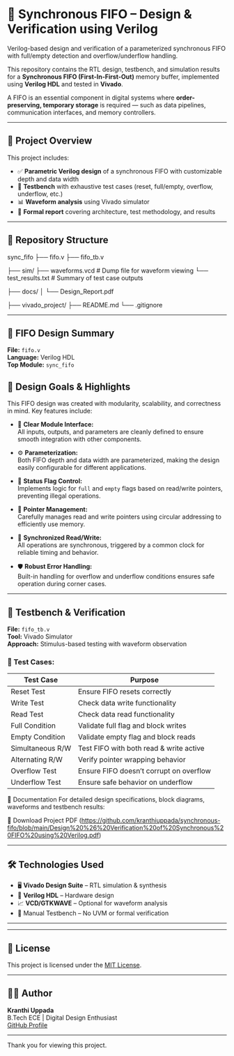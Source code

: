# 🔁 Synchronous FIFO – Design & Verification using Verilog
Verilog-based design and verification of a parameterized synchronous FIFO with full/empty detection and overflow/underflow handling.

This repository contains the RTL design, testbench, and simulation results for a **Synchronous FIFO (First-In-First-Out)** memory buffer, implemented using **Verilog HDL** and tested in **Vivado**.

A FIFO is an essential component in digital systems where **order-preserving, temporary storage** is required — such as data pipelines, communication interfaces, and memory controllers.

---

## 🧠 Project Overview

This project includes:

- ✅ **Parametric Verilog design** of a synchronous FIFO with customizable depth and data width
- 🧪 **Testbench** with exhaustive test cases (reset, full/empty, overflow, underflow, etc.)
- 📊 **Waveform analysis** using Vivado simulator
- 📄 **Formal report** covering architecture, test methodology, and results

---

## 📁 Repository Structure
sync_fifo
├── fifo.v
├── fifo_tb.v 

├── sim/ 
 ├── waveforms.vcd # Dump file for waveform viewing
 └── test_results.txt # Summary of test case outputs
 
├── docs/
│ └── Design_Report.pdf

├── vivado_project/ 
    ├── README.md 
    └── .gitignore 

---

## 🔧 FIFO Design Summary

**File:** `fifo.v`  
**Language:** Verilog HDL  
**Top Module:** `sync_fifo`

## 🧱 Design Goals & Highlights

This FIFO design was created with modularity, scalability, and correctness in mind. Key features include:

- 📌 **Clear Module Interface:**  
  All inputs, outputs, and parameters are cleanly defined to ensure smooth integration with other components.

- ⚙️ **Parameterization:**  
  Both FIFO depth and data width are parameterized, making the design easily configurable for different applications.

- 🚦 **Status Flag Control:**  
  Implements logic for `full` and `empty` flags based on read/write pointers, preventing illegal operations.

- 🔁 **Pointer Management:**  
  Carefully manages read and write pointers using circular addressing to efficiently use memory.

- 🔄 **Synchronized Read/Write:**  
  All operations are synchronous, triggered by a common clock for reliable timing and behavior.

- 🛡️ **Robust Error Handling:**  
  Built-in handling for overflow and underflow conditions ensures safe operation during corner cases.



---

## 🔬 Testbench & Verification

**File:** `fifo_tb.v`  
**Tool:** Vivado Simulator  
**Approach:** Stimulus-based testing with waveform observation

### 🧪 Test Cases:
| Test Case                | Purpose                                 |
|--------------------------|-----------------------------------------|
| Reset Test               | Ensure FIFO resets correctly            |
| Write Test               | Check data write functionality          |
| Read Test                | Check data read functionality           |
| Full Condition           | Validate full flag and block writes     |
| Empty Condition          | Validate empty flag and block reads     |
| Simultaneous R/W         | Test FIFO with both read & write active |
| Alternating R/W          | Verify pointer wrapping behavior        |
| Overflow Test            | Ensure FIFO doesn’t corrupt on overflow |
| Underflow Test           | Ensure safe behavior on underflow       |


📜 Documentation
For detailed design specifications, block diagrams, waveforms and testbench results:

🔗 Download Project PDF
(https://github.com/kranthiuppada/synchronous-fifo/blob/main/Design%20%26%20Verification%20of%20Synchronous%20FIFO%20using%20Verilog.pdf)

---

## 🛠️ Technologies Used

- 🖥️ **Vivado Design Suite** – RTL simulation & synthesis  
- 📜 **Verilog HDL** – Hardware design  
- 📈 **VCD/GTKWAVE** – Optional for waveform analysis  
- 🧪 Manual Testbench – No UVM or formal verification

---
---

## 📜 License

This project is licensed under the [MIT License](LICENSE).  


---

## 👩‍💻 Author

**Kranthi Uppada**  
B.Tech ECE | Digital Design Enthusiast  
[GitHub Profile](https://github.com/kranthiuppada)

---



Thank you for viewing this project.  


